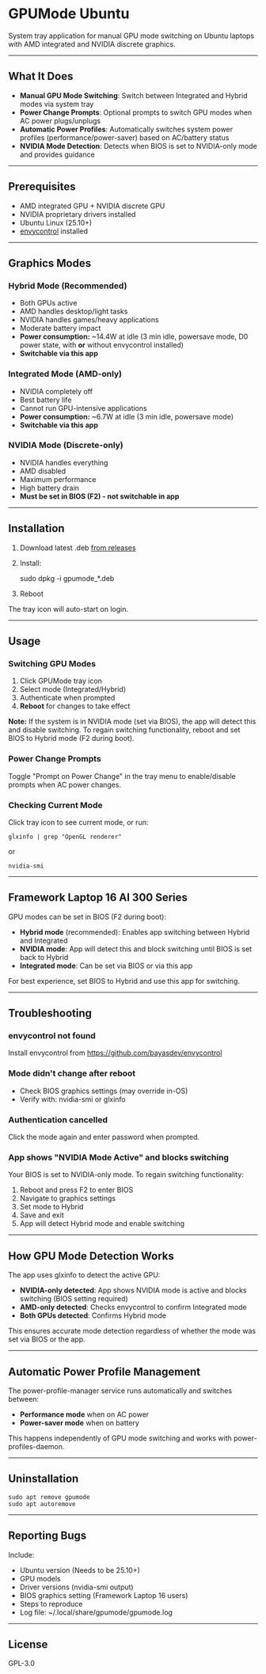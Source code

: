 # GPUMode Ubuntu

System tray application for manual GPU mode switching on Ubuntu laptops with AMD integrated and NVIDIA discrete graphics.

---

## What It Does

- **Manual GPU Mode Switching**: Switch between Integrated and Hybrid modes via system tray
- **Power Change Prompts**: Optional prompts to switch GPU modes when AC power plugs/unplugs
- **Automatic Power Profiles**: Automatically switches system power profiles (performance/power-saver) based on AC/battery status
- **NVIDIA Mode Detection**: Detects when BIOS is set to NVIDIA-only mode and provides guidance

---

## Prerequisites

- AMD integrated GPU + NVIDIA discrete GPU
- NVIDIA proprietary drivers installed
- Ubuntu Linux (25.10+)
- [envycontrol](https://github.com/bayasdev/envycontrol) installed

---

## Graphics Modes

### Hybrid Mode (Recommended)
- Both GPUs active
- AMD handles desktop/light tasks
- NVIDIA handles games/heavy applications
- Moderate battery impact
- **Power consumption:** ~14.4W at idle (3 min idle, powersave mode, D0 power state, with **or** without envycontrol installed)
- **Switchable via this app**

### Integrated Mode (AMD-only)
- NVIDIA completely off
- Best battery life
- Cannot run GPU-intensive applications
- **Power consumption:** ~6.7W at idle (3 min idle, powersave mode)
- **Switchable via this app**

### NVIDIA Mode (Discrete-only)
- NVIDIA handles everything
- AMD disabled
- Maximum performance
- High battery drain
- **Must be set in BIOS (F2) - not switchable in app**

---

## Installation

1. Download latest .deb [from releases](https://github.com/FrameworkComputer/GPUMode/releases)
2. Install:

    sudo dpkg -i gpumode_*.deb

3. Reboot

The tray icon will auto-start on login.

---

## Usage

### Switching GPU Modes

1. Click GPUMode tray icon
2. Select mode (Integrated/Hybrid)
3. Authenticate when prompted
4. **Reboot** for changes to take effect

**Note:** If the system is in NVIDIA mode (set via BIOS), the app will detect this and disable switching. To regain switching functionality, reboot and set BIOS to Hybrid mode (F2 during boot).

### Power Change Prompts

Toggle "Prompt on Power Change" in the tray menu to enable/disable prompts when AC power changes.

### Checking Current Mode

Click tray icon to see current mode, or run:

    glxinfo | grep "OpenGL renderer"

or
    
    nvidia-smi

---

## Framework Laptop 16 AI 300 Series

GPU modes can be set in BIOS (F2 during boot):
- **Hybrid mode** (recommended): Enables app switching between Hybrid and Integrated
- **NVIDIA mode**: App will detect this and block switching until BIOS is set back to Hybrid
- **Integrated mode**: Can be set via BIOS or via this app

For best experience, set BIOS to Hybrid and use this app for switching.

---

## Troubleshooting

### envycontrol not found
Install envycontrol from https://github.com/bayasdev/envycontrol

### Mode didn't change after reboot
- Check BIOS graphics settings (may override in-OS)
- Verify with: nvidia-smi or glxinfo

### Authentication cancelled
Click the mode again and enter password when prompted.

### App shows "NVIDIA Mode Active" and blocks switching
Your BIOS is set to NVIDIA-only mode. To regain switching functionality:
1. Reboot and press F2 to enter BIOS
2. Navigate to graphics settings
3. Set mode to Hybrid
4. Save and exit
5. App will detect Hybrid mode and enable switching

---

## How GPU Mode Detection Works

The app uses glxinfo to detect the active GPU:
- **NVIDIA-only detected**: App shows NVIDIA mode is active and blocks switching (BIOS setting required)
- **AMD-only detected**: Checks envycontrol to confirm Integrated mode
- **Both GPUs detected**: Confirms Hybrid mode

This ensures accurate mode detection regardless of whether the mode was set via BIOS or the app.

---

## Automatic Power Profile Management

The power-profile-manager service runs automatically and switches between:
- **Performance mode** when on AC power
- **Power-saver mode** when on battery

This happens independently of GPU mode switching and works with power-profiles-daemon.

---

## Uninstallation

    sudo apt remove gpumode
    sudo apt autoremove

---

## Reporting Bugs

Include:
- Ubuntu version (Needs to be 25.10+)
- GPU models
- Driver versions (nvidia-smi output)
- BIOS graphics setting (Framework Laptop 16 users)
- Steps to reproduce
- Log file: ~/.local/share/gpumode/gpumode.log

---

## License

GPL-3.0
